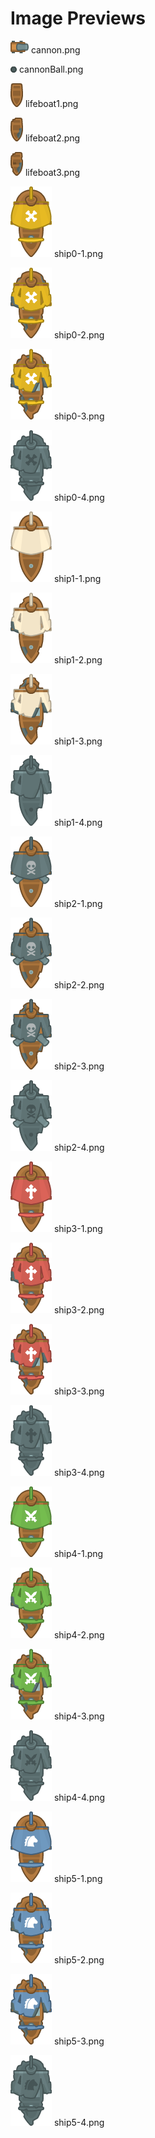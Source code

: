 # Image Previews

![cannon.png](cannon.png) cannon.png

![cannonBall.png](cannonBall.png) cannonBall.png

![lifeboat1.png](lifeboat1.png) lifeboat1.png

![lifeboat2.png](lifeboat2.png) lifeboat2.png

![lifeboat3.png](lifeboat3.png) lifeboat3.png

![ship0-1.png](ship0-1.png) ship0-1.png

![ship0-2.png](ship0-2.png) ship0-2.png

![ship0-3.png](ship0-3.png) ship0-3.png

![ship0-4.png](ship0-4.png) ship0-4.png

![ship1-1.png](ship1-1.png) ship1-1.png

![ship1-2.png](ship1-2.png) ship1-2.png

![ship1-3.png](ship1-3.png) ship1-3.png

![ship1-4.png](ship1-4.png) ship1-4.png

![ship2-1.png](ship2-1.png) ship2-1.png

![ship2-2.png](ship2-2.png) ship2-2.png

![ship2-3.png](ship2-3.png) ship2-3.png

![ship2-4.png](ship2-4.png) ship2-4.png

![ship3-1.png](ship3-1.png) ship3-1.png

![ship3-2.png](ship3-2.png) ship3-2.png

![ship3-3.png](ship3-3.png) ship3-3.png

![ship3-4.png](ship3-4.png) ship3-4.png

![ship4-1.png](ship4-1.png) ship4-1.png

![ship4-2.png](ship4-2.png) ship4-2.png

![ship4-3.png](ship4-3.png) ship4-3.png

![ship4-4.png](ship4-4.png) ship4-4.png

![ship5-1.png](ship5-1.png) ship5-1.png

![ship5-2.png](ship5-2.png) ship5-2.png

![ship5-3.png](ship5-3.png) ship5-3.png

![ship5-4.png](ship5-4.png) ship5-4.png

